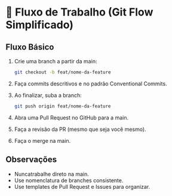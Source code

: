 # 🔄 Fluxo de Trabalho (Git Flow Simplificado)

## Fluxo Básico

1. Crie uma branch a partir da main:
   ```bash
   git checkout -b feat/nome-da-feature

2. Faça commits descritivos e no padrão Conventional Commits.

3. Ao finalizar, suba a branch:
   ```bash
   git push origin feat/nome-da-feature

4. Abra uma Pull Request no GitHub para a main.

5. Faça a revisão da PR (mesmo que seja você mesmo).

6. Faça o merge na main.

## Observações
* Nuncatrabalhe direto na main.
* Use nomenclatura de branches consistente.
* Use templates de Pull Request e Issues para organizar.
